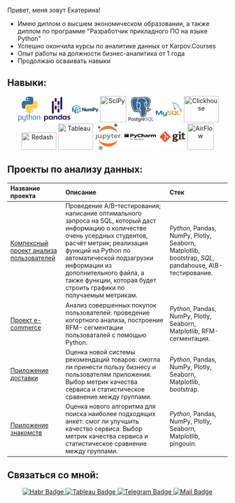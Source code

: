 Привет, меня зовут Екатерина!

- Имею диплом о высшем экономическом образовании, а также диплом по программе "Разработчик прикладного ПО на языке Python"
- Успешно окончила курсы по аналитике данных от Karpov.Courses
- Опыт работы на должности бизнес-аналитика от 1 года
- Продолжаю осваивать навыки


## Навыки:

<div align="center">
  <img src="https://github.com/devicons/devicon/blob/master/icons/python/python-original-wordmark.svg" title="Python" **alt="Python" width="60" height="60"/>
  <img src="https://github.com/devicons/devicon/blob/master/icons/pandas/pandas-original-wordmark.svg" title="Pandas" **alt="Pandas" width="60" height="60"/>
  <img src="https://github.com/devicons/devicon/blob/master/icons/numpy/numpy-original-wordmark.svg" title="NumPy" **alt="NumPy" width="60" height="60"/>
  <img src="https://upload.wikimedia.org/wikipedia/commons/b/b2/SCIPY_2.svg" title="SciPy" **alt="SciPy" width="60" height="60"/>
  <img src="https://github.com/devicons/devicon/blob/master/icons/postgresql/postgresql-original-wordmark.svg" title="PostgreSQL" **alt="PostgreSQL" width="60" height="60"/>
  <img src="https://github.com/devicons/devicon/blob/master/icons/mysql/mysql-original-wordmark.svg" title="MySQL" **alt="MySQL" width="60" height="60"/>
  <img src="https://ww2.freelogovectors.net/svg12/clickhouse-logo_freelogovectors.net.svg" title="Clickhouse" **alt="Clickhouse" width="80" height="60"/>
  <img src="https://www.vectorlogo.zone/logos/redashio/redashio-ar21.svg" title="Redash" **alt="Redash" width="80" height="40"/>
  <img src="https://upload.wikimedia.org/wikipedia/ru/0/06/Tableau_logo.svg" title="Tableau" **alt="Tableau" width="80" height="60"/>
  <img src="https://github.com/devicons/devicon/blob/master/icons/jupyter/jupyter-original-wordmark.svg" title="Jupyter notebook" **alt="Jupyter notebook" width="60" height="60"/>
  <img src="https://github.com/devicons/devicon/blob/master/icons/pycharm/pycharm-original-wordmark.svg" title="PyCharm" **alt="PyCharm" width="80" height="60"/>
  <img src="https://github.com/devicons/devicon/blob/master/icons/git/git-original-wordmark.svg" title="Git" **alt="Git" width="60" height="60"/>
  <img src="https://www.svgrepo.com/show/353380/airflow.svg" title="AirFlow" **alt="AirFlow" width="60" height="60"/>
</div>



## Проекты по анализу данных:

| Название проекта                                                                                         | Описание                                                                         | Стек       |
|:-------------                                                                                            |:---------------                                                                  |:---------------|
| [Компексный проект анализа пользователей](https://github.com/ksoloveu/Project_user_analysis/tree/main)   | Проведение A/B–тестирования; написание оптимального запроса на SQL, который даст информацию о                                                                                                                      количестве очень усердных студентов, расчёт метрик; реализация функций на Python по                                                                                                                                  автоматической подзагрузки информации из дополнительного файла, а также функции, которая будет                                                                                                                       строить графики по получаемым метрикам.                                                         |*Python*, Pandas, NumPy, Plotly, Seaborn, Matplotlib, bootstrap, *SQL*, pandahouse, A\B-тестирование. |
| [Проект e-commerce](https://github.com/ksoloveu/Project_e-commerce)                                      | Анализ совершенных покупок пользователей: проведение когортного анализа, построение RFM-                                                                                                                           сегментации пользоваталей с помощью Python.                                          |*Python*, Pandas, NumPy, Plotly, Seaborn, Matplotlib, RFM-сегментация. |
| [Приложение доставки](https://github.com/ksoloveu/Project_Delivery-Application)                          | Оценка новой системы рекомендаций товаров: смогла ли принести пользу бизнесу и пользователям                                                                                                                       приложения. Выбор метрик качества сервиса и статистическое сравнение между группами. |*Python*, Pandas, NumPy, Plotly, Seaborn, Matplotlib, bootstrap. |
| [Приложение знакомств](https://github.com/ksoloveu/Project_Dating_Application)                           | Оценка нового алгоритма для поиска наиболее подходящих анкет: смог ли улучшить качество                                                                                                                            сервиса. Выбор метрик качества сервиса и статистическое сравнение между группами.    |*Python*, Pandas, NumPy, Plotly, Seaborn, Matplotlib, pingouin. |


## Связаться со мной:

<div id="badges" align="center">
  <a href="https://career.habr.com/ksoloveu">
    <img src="https://img.shields.io/badge/Habr-65A3BE?style=for-the-badge&logo=habr&logoColor-white" alt="Habr Badge"/>
  </a>
  <a href="https://public.tableau.com/app/profile/.66457266/vizzes">
    <img src="https://img.shields.io/badge/Tableau-E97627?style=for-the-badge&logo=tableau" alt="Tableau Badge"/>
  </a>
  <a href="https://t.me/k_soloveu">
    <img src="https://img.shields.io/badge/Telegram-26A5E4?style=for-the-badge&logo=telegram&logoColor-white" alt="Telegram Badge"/>
  </a>
  <a href="https://e.mail.ru/cgi-bin/sentmsg?To=ekaterina.solovieva.02@mail.ru&from=otvet">
    <img src="https://img.shields.io/badge/Mail.Ru-005FF9?style=for-the-badge&logo=maildotru&logoColor=FC6C00" alt="Mail Badge"/>
</div>

<div id="badges" align="center">
    <img src="https://komarev.com/ghpvc/?username=ksoloveu&style=flat-square&color=blue" alt=""/>
</div>


